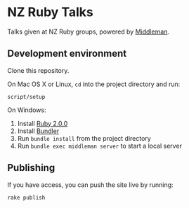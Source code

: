 # NZ Ruby Talks

Talks given at NZ Ruby groups, powered by [Middleman](http://middlemanapp.com).

## Development environment

Clone this repository.

On Mac OS X or Linux, `cd` into the project directory and run:

    script/setup

On Windows:

1. Install [Ruby 2.0.0](http://ruby-lang.org)
2. Install [Bundler](http://gembundler.com)
3. Run `bundle install` from the project directory
4. Run `bundle exec middleman server` to start a local server

## Publishing

If you have access, you can push the site live by running:

    rake publish
